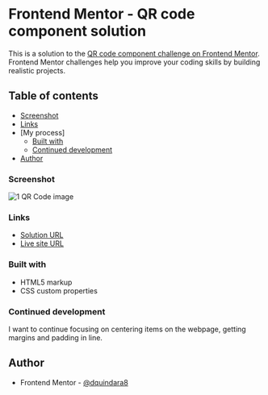 # Frontend Mentor - QR code component solution

This is a solution to the [QR code component challenge on Frontend Mentor](https://www.frontendmentor.io/challenges/qr-code-component-iux_sIO_H). Frontend Mentor challenges help you improve your coding skills by building realistic projects. 

## Table of contents

  - [Screenshot](#screenshot)
  - [Links](#links)
- [My process]
  - [Built with](#built-with)
  - [Continued development](#continued-development)
- [Author](#author)

### Screenshot

![1 QR Code image](https://user-images.githubusercontent.com/108308166/194785619-596d5b1d-f8b8-47bc-b8e8-82b801da3e35.png)

### Links

- [Solution URL](https://github.com/dquindara8/QR-Code)
- [Live site URL](https://dquindara8.github.io/QR-Code/)

### Built with

- HTML5 markup
- CSS custom properties

### Continued development

I want to continue focusing on centering items on the webpage, getting margins and padding in line.

## Author

- Frontend Mentor - [@dquindara8](https://www.frontendmentor.io/profile/dquindara8)
